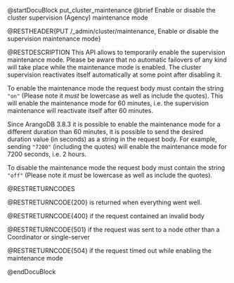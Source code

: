 
@startDocuBlock put_cluster_maintenance
@brief Enable or disable the cluster supervision (Agency) maintenance mode

@RESTHEADER{PUT /_admin/cluster/maintenance, Enable or disable the supervision maintenance mode}

@RESTDESCRIPTION
This API allows to temporarily enable the supervision maintenance mode. Please be aware that no
automatic failovers of any kind will take place while the maintenance mode is enabled.
The cluster supervision reactivates itself automatically at some point after disabling it.

To enable the maintenance mode the request body must contain the string `"on"`
(Please note it _must_ be lowercase as well as include the quotes). This will enable the
maintenance mode for 60 minutes, i.e. the supervision maintenance will reactivate itself
after 60 minutes.

Since ArangoDB 3.8.3 it is possible to enable the maintenance mode for a different 
duration than 60 minutes, it is possible to send the desired duration value (in seconds) 
as a string in the request body. For example, sending `"7200"`
(including the quotes) will enable the maintenance mode for 7200 seconds, i.e. 2 hours.

To disable the maintenance mode the request body must contain the string `"off"` 
(Please note it _must_ be lowercase as well as include the quotes).

@RESTRETURNCODES

@RESTRETURNCODE{200}
is returned when everything went well.

@RESTRETURNCODE{400}
if the request contained an invalid body

@RESTRETURNCODE{501}
if the request was sent to a node other than a Coordinator or single-server

@RESTRETURNCODE{504}
if the request timed out while enabling the maintenance mode

@endDocuBlock
